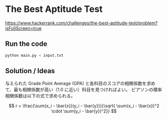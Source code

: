 # The Best Aptitude Test

https://www.hackerrank.com/challenges/the-best-aptitude-test/problem?isFullScreen=true

## Run the code

```bash
python main.py < input.txt
```

## Solution / Ideas

与えられた Grade Point Average (GPA) と各科目のスコアの相関係数を求めて、最も相関係数が高い（1.0 に近い）科目を見つければよい。
ピアソンの積率相関係数は以下の式で求められる。

$$
r = \frac{\sum(x_i - \bar{x})(y_i - \bar{y})}{\sqrt{ \sum(x_i - \bar{x})^2 \cdot \sum(y_i - \bar{y})^2}}
$$
